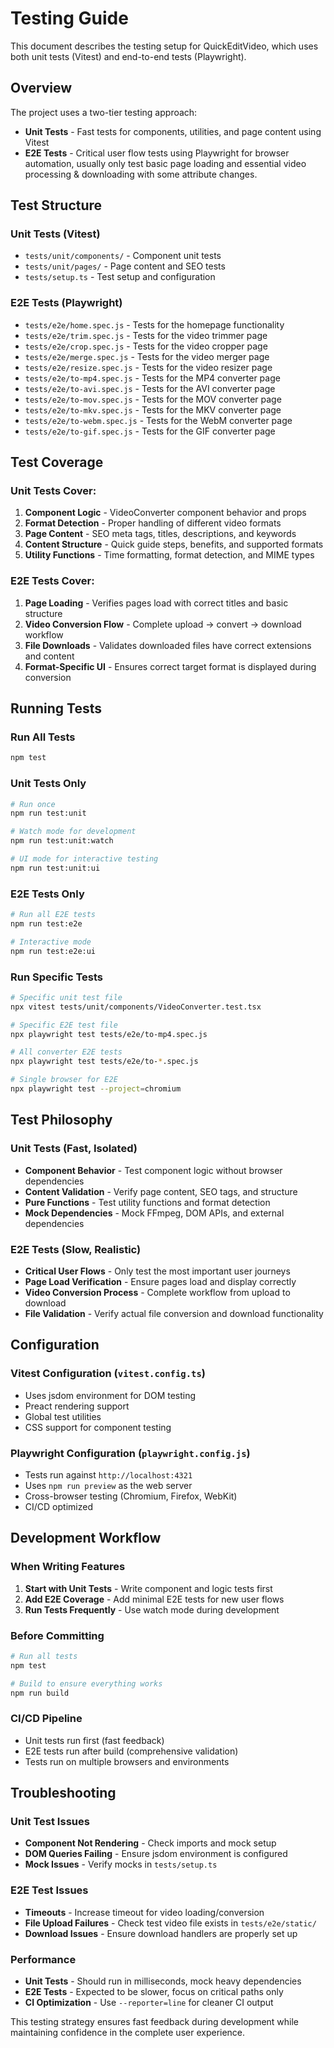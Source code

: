 # Testing Guide

This document describes the testing setup for QuickEditVideo, which uses both unit tests (Vitest) and end-to-end tests (Playwright).

## Overview

The project uses a two-tier testing approach:
- **Unit Tests** - Fast tests for components, utilities, and page content using Vitest
- **E2E Tests** - Critical user flow tests using Playwright for browser automation, usually only test basic page loading and essential video processing & downloading with some attribute changes.

## Test Structure

### Unit Tests (Vitest)
- `tests/unit/components/` - Component unit tests
- `tests/unit/pages/` - Page content and SEO tests
- `tests/setup.ts` - Test setup and configuration

### E2E Tests (Playwright)
- `tests/e2e/home.spec.js` - Tests for the homepage functionality
- `tests/e2e/trim.spec.js` - Tests for the video trimmer page
- `tests/e2e/crop.spec.js` - Tests for the video cropper page
- `tests/e2e/merge.spec.js` - Tests for the video merger page  
- `tests/e2e/resize.spec.js` - Tests for the video resizer page
- `tests/e2e/to-mp4.spec.js` - Tests for the MP4 converter page
- `tests/e2e/to-avi.spec.js` - Tests for the AVI converter page
- `tests/e2e/to-mov.spec.js` - Tests for the MOV converter page
- `tests/e2e/to-mkv.spec.js` - Tests for the MKV converter page
- `tests/e2e/to-webm.spec.js` - Tests for the WebM converter page
- `tests/e2e/to-gif.spec.js` - Tests for the GIF converter page

## Test Coverage

### Unit Tests Cover:
1. **Component Logic** - VideoConverter component behavior and props
2. **Format Detection** - Proper handling of different video formats
3. **Page Content** - SEO meta tags, titles, descriptions, and keywords
4. **Content Structure** - Quick guide steps, benefits, and supported formats
5. **Utility Functions** - Time formatting, format detection, and MIME types

### E2E Tests Cover:
1. **Page Loading** - Verifies pages load with correct titles and basic structure
2. **Video Conversion Flow** - Complete upload → convert → download workflow
3. **File Downloads** - Validates downloaded files have correct extensions and content
4. **Format-Specific UI** - Ensures correct target format is displayed during conversion

## Running Tests

### Run All Tests
```bash
npm test
```

### Unit Tests Only
```bash
# Run once
npm run test:unit

# Watch mode for development
npm run test:unit:watch

# UI mode for interactive testing
npm run test:unit:ui
```

### E2E Tests Only
```bash
# Run all E2E tests
npm run test:e2e

# Interactive mode
npm run test:e2e:ui
```

### Run Specific Tests
```bash
# Specific unit test file
npx vitest tests/unit/components/VideoConverter.test.tsx

# Specific E2E test file
npx playwright test tests/e2e/to-mp4.spec.js

# All converter E2E tests
npx playwright test tests/e2e/to-*.spec.js

# Single browser for E2E
npx playwright test --project=chromium
```

## Test Philosophy

### Unit Tests (Fast, Isolated)
- **Component Behavior** - Test component logic without browser dependencies
- **Content Validation** - Verify page content, SEO tags, and structure
- **Pure Functions** - Test utility functions and format detection
- **Mock Dependencies** - Mock FFmpeg, DOM APIs, and external dependencies

### E2E Tests (Slow, Realistic)
- **Critical User Flows** - Only test the most important user journeys
- **Page Load Verification** - Ensure pages load and display correctly
- **Video Conversion Process** - Complete workflow from upload to download
- **File Validation** - Verify actual file conversion and download functionality

## Configuration

### Vitest Configuration (`vitest.config.ts`)
- Uses jsdom environment for DOM testing
- Preact rendering support
- Global test utilities
- CSS support for component testing

### Playwright Configuration (`playwright.config.js`)
- Tests run against `http://localhost:4321`
- Uses `npm run preview` as the web server
- Cross-browser testing (Chromium, Firefox, WebKit)
- CI/CD optimized

## Development Workflow

### When Writing Features
1. **Start with Unit Tests** - Write component and logic tests first
2. **Add E2E Coverage** - Add minimal E2E tests for new user flows
3. **Run Tests Frequently** - Use watch mode during development

### Before Committing
```bash
# Run all tests
npm test

# Build to ensure everything works
npm run build
```

### CI/CD Pipeline
- Unit tests run first (fast feedback)
- E2E tests run after build (comprehensive validation)
- Tests run on multiple browsers and environments

## Troubleshooting

### Unit Test Issues
- **Component Not Rendering** - Check imports and mock setup
- **DOM Queries Failing** - Ensure jsdom environment is configured
- **Mock Issues** - Verify mocks in `tests/setup.ts`

### E2E Test Issues
- **Timeouts** - Increase timeout for video loading/conversion
- **File Upload Failures** - Check test video file exists in `tests/e2e/static/`
- **Download Issues** - Ensure download handlers are properly set up

### Performance
- **Unit Tests** - Should run in milliseconds, mock heavy dependencies
- **E2E Tests** - Expected to be slower, focus on critical paths only
- **CI Optimization** - Use `--reporter=line` for cleaner CI output

This testing strategy ensures fast feedback during development while maintaining confidence in the complete user experience.